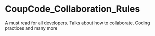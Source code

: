 # CoupCode_Collaboration_Rules
A must read for all developers. Talks about how to collaborate, Coding practices and many more
